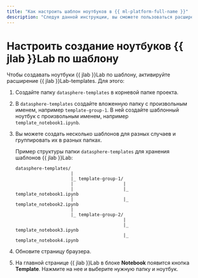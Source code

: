 ```yaml
---
title: "Как настроить шаблон ноутбуков в {{ ml-platform-full-name }}"
description: "Следуя данной инструкции, вы сможете пользоваться расширением {{ jlab }}Lab-templates."
---
```


# Настроить создание ноутбуков {{ jlab }}Lab по шаблону

Чтобы создавать ноутбуки {{ jlab }}Lab по шаблону, активируйте расширение {{ jlab }}Lab-templates. Для этого:

1. Создайте папку `datasphere-templates` в корневой папке проекта. 
1. В `datasphere-templates` создайте вложенную папку с произвольным именем, например `template-group-1`. В ней создайте шаблонный ноутбук с произвольным именем, например `template_notebook1.ipynb`.
1. Вы можете создать несколько шаблонов для разных случаев и группировать их в разных папках.

    Пример структуры папки `datasphere-templates` для хранения шаблонов {{ jlab }}Lab:

    ```text
    datasphere-templates/
                         |
                         |_ template-group-1/
                         |                   |
                         |                   |_ template_notebook1.ipynb
                         |                   |_ template_notebook2.ipynb
                         |
                         |_ template-group-2/
                                             |
                                             |_ template_notebook3.ipynb
                                             |_ template_notebook4.ipynb
    ```

1. Обновите страницу браузера.
1. На главной странице {{ jlab }}Lab в блоке **Notebook** появится кнопка **Template**. Нажмите на нее и выберите нужную папку и ноутбук.
